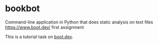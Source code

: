# bookbot
Command-line application in Python that does static analysis on text files
https://www.boot.dev/ first assignment

This is a tutorial task on [boot.dev](https://boot.dev).
